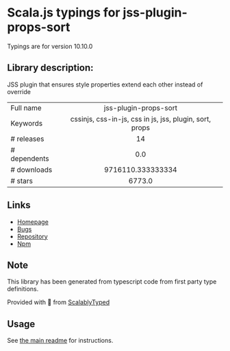 
# Scala.js typings for jss-plugin-props-sort

Typings are for version 10.10.0

## Library description:
JSS plugin that ensures style properties extend each other instead of override

|                    |                 |
| ------------------ | :-------------: |
| Full name          | jss-plugin-props-sort |
| Keywords           | cssinjs, css-in-js, css in js, jss, plugin, sort, props |
| # releases         | 14 |
| # dependents       | 0.0 |
| # downloads        | 9716110.333333334 |
| # stars            | 6773.0 |

## Links
- [Homepage](https://cssinjs.org/jss-plugin-props-sort)
- [Bugs](https://github.com/cssinjs/jss/issues/new?title=[jss-plugin-props-sort])
- [Repository](https://github.com/cssinjs/jss)
- [Npm](https://www.npmjs.com/package/jss-plugin-props-sort)
    


## Note
This library has been generated from typescript code from first party type definitions.

Provided with :purple_heart: from [ScalablyTyped](https://github.com/oyvindberg/ScalablyTyped)

## Usage
See [the main readme](../../readme.md) for instructions.


